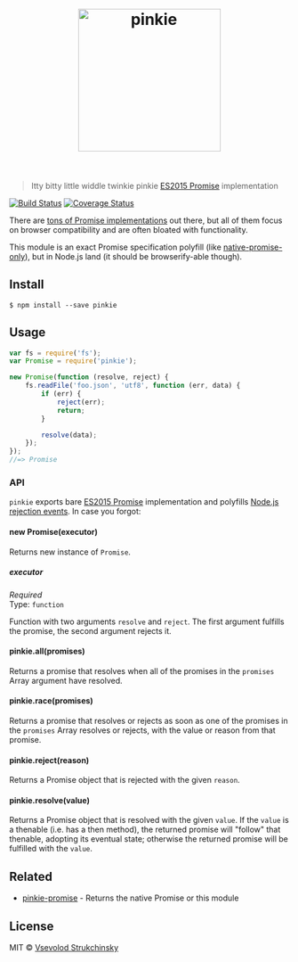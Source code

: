 <h1 align="center">
	<br>
	<img width="256" src="media/logo.png" alt="pinkie">
	<br>
	<br>
</h1>

> Itty bitty little widdle twinkie pinkie [ES2015 Promise](https://people.mozilla.org/~jorendorff/es6-draft.html#sec-promise-objects) implementation

[![Build Status](https://travis-ci.org/floatdrop/pinkie.svg?branch=master)](https://travis-ci.org/floatdrop/pinkie)  [![Coverage Status](https://coveralls.io/repos/floatdrop/pinkie/badge.svg?branch=master&service=github)](https://coveralls.io/github/floatdrop/pinkie?branch=master)

There are [tons of Promise implementations](https://github.com/promises-aplus/promises-spec/blob/master/implementations.md#standalone) out there, but all of them focus on browser compatibility and are often bloated with functionality.

This module is an exact Promise specification polyfill (like [native-promise-only](https://github.com/getify/native-promise-only)), but in Node.js land (it should be browserify-able though).


## Install

```
$ npm install --save pinkie
```


## Usage

```js
var fs = require('fs');
var Promise = require('pinkie');

new Promise(function (resolve, reject) {
	fs.readFile('foo.json', 'utf8', function (err, data) {
		if (err) {
			reject(err);
			return;
		}

		resolve(data);
	});
});
//=> Promise
```


### API

`pinkie` exports bare [ES2015 Promise](https://people.mozilla.org/~jorendorff/es6-draft.html#sec-promise-objects) implementation and polyfills [Node.js rejection events](https://nodejs.org/api/process.html#process_event_unhandledrejection). In case you forgot:

#### new Promise(executor)

Returns new instance of `Promise`.

##### executor

*Required*  
Type: `function`

Function with two arguments `resolve` and `reject`. The first argument fulfills the promise, the second argument rejects it.

#### pinkie.all(promises)

Returns a promise that resolves when all of the promises in the `promises` Array argument have resolved.

#### pinkie.race(promises)

Returns a promise that resolves or rejects as soon as one of the promises in the `promises` Array resolves or rejects, with the value or reason from that promise.

#### pinkie.reject(reason)

Returns a Promise object that is rejected with the given `reason`.

#### pinkie.resolve(value)

Returns a Promise object that is resolved with the given `value`. If the `value` is a thenable (i.e. has a then method), the returned promise will "follow" that thenable, adopting its eventual state; otherwise the returned promise will be fulfilled with the `value`.


## Related

- [pinkie-promise](https://github.com/floatdrop/pinkie-promise) - Returns the native Promise or this module


## License

MIT © [Vsevolod Strukchinsky](http://github.com/floatdrop)
